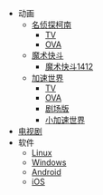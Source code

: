 - 动画
  + [名侦探柯南](/anime/detective-conan.md)
    - [TV](/anime/detective-conan.md#tv)
    - [OVA](/anime/detective-conan.md#ova)
  + [魔术快斗](/anime/magic-kaito.md)
    - [魔术快斗1412](/anime/magic-kaito.md#魔术快斗1412)
  + [加速世界](/anime/accel-world.md)
    + [TV](/anime/accel-world.md#tv)
    + [OVA](/anime/accel-world.md#ova)
    + [剧场版](/anime/accel-world.md#剧场版)
    + [小加速世界](/anime/accel-world.md#小加速世界)
- [电视剧](/tv/)
- 软件
  + [Linux](/software/linux.md)
  + [Windows](/software/windows.md)
  + [Android](/software/android.md)
  + [iOS](/software/ios.md)